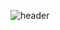 ![header](https://capsule-render.vercel.app/api?type=waving&color=auto&height=300&section=header&text=OH~%20JUNGMIN&fontSize=90&animation=fadeIn&fontAlignY=38&desc=다방면을%20고민하고%20생각하는%20장소!&descAlignY=51&descAlign=62)

